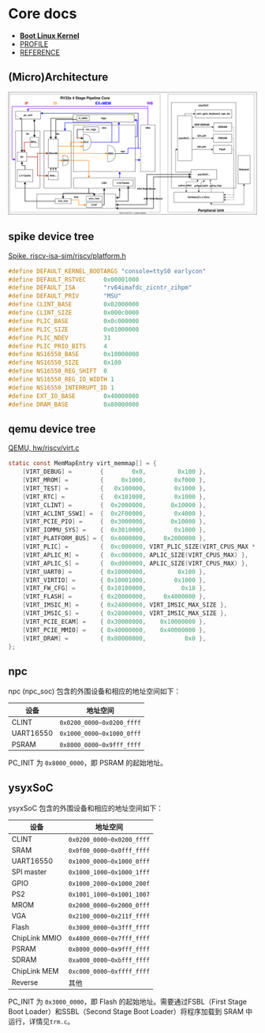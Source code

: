 # Core docs

- **[Boot Linux Kernel](./linux_kernel.md)**
- [PROFILE](./PROFILE.md)
- [REFERENCE](./REFERENCE.md)

## (Micro)Architecture

![](./assets/npc-rv32e-pipeline.svg)

## spike device tree

[Spike. riscv-isa-sim/riscv/platform.h](https://github.com/riscv-software-src/riscv-isa-sim/blob/master/riscv/platform.h)

```c
#define DEFAULT_KERNEL_BOOTARGS "console=ttyS0 earlycon"
#define DEFAULT_RSTVEC     0x00001000
#define DEFAULT_ISA        "rv64imafdc_zicntr_zihpm"
#define DEFAULT_PRIV       "MSU"
#define CLINT_BASE         0x02000000
#define CLINT_SIZE         0x000c0000
#define PLIC_BASE          0x0c000000
#define PLIC_SIZE          0x01000000
#define PLIC_NDEV          31
#define PLIC_PRIO_BITS     4
#define NS16550_BASE       0x10000000
#define NS16550_SIZE       0x100
#define NS16550_REG_SHIFT  0
#define NS16550_REG_IO_WIDTH 1
#define NS16550_INTERRUPT_ID 1
#define EXT_IO_BASE        0x40000000
#define DRAM_BASE          0x80000000
```

## qemu device tree

[QEMU, hw/riscv/virt.c](https://github.com/qemu/qemu/blob/master/hw/riscv/virt.c)

```c
static const MemMapEntry virt_memmap[] = {
    [VIRT_DEBUG] =        {        0x0,         0x100 },
    [VIRT_MROM] =         {     0x1000,        0xf000 },
    [VIRT_TEST] =         {   0x100000,        0x1000 },
    [VIRT_RTC] =          {   0x101000,        0x1000 },
    [VIRT_CLINT] =        {  0x2000000,       0x10000 },
    [VIRT_ACLINT_SSWI] =  {  0x2F00000,        0x4000 },
    [VIRT_PCIE_PIO] =     {  0x3000000,       0x10000 },
    [VIRT_IOMMU_SYS] =    {  0x3010000,        0x1000 },
    [VIRT_PLATFORM_BUS] = {  0x4000000,     0x2000000 },
    [VIRT_PLIC] =         {  0xc000000, VIRT_PLIC_SIZE(VIRT_CPUS_MAX * 2) },
    [VIRT_APLIC_M] =      {  0xc000000, APLIC_SIZE(VIRT_CPUS_MAX) },
    [VIRT_APLIC_S] =      {  0xd000000, APLIC_SIZE(VIRT_CPUS_MAX) },
    [VIRT_UART0] =        { 0x10000000,         0x100 },
    [VIRT_VIRTIO] =       { 0x10001000,        0x1000 },
    [VIRT_FW_CFG] =       { 0x10100000,          0x18 },
    [VIRT_FLASH] =        { 0x20000000,     0x4000000 },
    [VIRT_IMSIC_M] =      { 0x24000000, VIRT_IMSIC_MAX_SIZE },
    [VIRT_IMSIC_S] =      { 0x28000000, VIRT_IMSIC_MAX_SIZE },
    [VIRT_PCIE_ECAM] =    { 0x30000000,    0x10000000 },
    [VIRT_PCIE_MMIO] =    { 0x40000000,    0x40000000 },
    [VIRT_DRAM] =         { 0x80000000,           0x0 },
};
```

## npc

npc (npc_soc) 包含的外围设备和相应的地址空间如下：

| 设备      | 地址空间                  |
| --------- | ------------------------- |
| CLINT     | `0x0200_0000~0x0200_ffff` |
| UART16550 | `0x1000_0000~0x1000_0fff` |
| PSRAM     | `0x8000_0000~0x9fff_ffff` |

PC_INIT 为 `0x8000_0000`，即 PSRAM 的起始地址。

## ysyxSoC

ysyxSoC 包含的外围设备和相应的地址空间如下：

| 设备          | 地址空间                  |
| ------------- | ------------------------- |
| CLINT         | `0x0200_0000~0x0200_ffff` |
| SRAM          | `0x0f00_0000~0x0fff_ffff` |
| UART16550     | `0x1000_0000~0x1000_0fff` |
| SPI master    | `0x1000_1000~0x1000_1fff` |
| GPIO          | `0x1000_2000~0x1000_200f` |
| PS2           | `0x1001_1000~0x1001_1007` |
| MROM          | `0x2000_0000~0x2000_0fff` |
| VGA           | `0x2100_0000~0x211f_ffff` |
| Flash         | `0x3000_0000~0x3fff_ffff` |
| ChipLink MMIO | `0x4000_0000~0x7fff_ffff` |
| PSRAM         | `0x8000_0000~0x9fff_ffff` |
| SDRAM         | `0xa000_0000~0xbfff_ffff` |
| ChipLink MEM  | `0xc000_0000~0xffff_ffff` |
| Reverse       | 其他                      |

PC_INIT 为 `0x3000_0000`，即 Flash 的起始地址。需要通过FSBL（First Stage Boot Loader）和SSBL（Second Stage Boot Loader）将程序加载到 SRAM 中运行，详情见`trm.c`。
